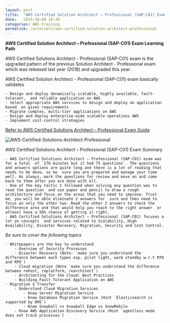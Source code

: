 ```yaml
---
layout: post
title:  "AWS Certified Solution Architect – Professional (SAP-C01) Exam Learning Path"
date:   2019-10-08 16:30
categories: AWS-training
permalink: /archivers/aws-certified-solution-architect-professional
---
```


**AWS Certified Solution Architect – Professional (SAP-C01) Exam Learning Path**

AWS Certified Solutions Architect - Professional (SAP-C01) exam is the upgraded pattern of the previous Solution Architect - Professional exam which was released last year (2018) and upgraded this year.

AWS Certified Solution Architect - Professional (SAP-C01) exam basically validates

	- Design and deploy denamically scalable, highly available, fault-tolerant,  and reliable application on AWS
	- Select appropriate AWS services to design and deploy an application based  on given requirements
	- Migrate complex, multi-tier applications on AWS
	- Design and deploy enterprise-wide scalable operations AWS
	- Implement cost-control strategies

[Refer to AWS Certified Solutions Architect – Professional Exam Guide](https://d1.awsstatic.com/training-and-certification/docs-sa-pro/AWS_Certified_Solutions_Architect_Professional-Exam_Guide_EN_1.2.pdf)

![AWS-Certified-Solutions-Architect-Professional](../../images/AWS-Certified-Solutions-Architect-Professional-SAP-C01-Exam-Domains-1024x305.png)

AWS Certified Solutions Architect – Professional (SAP-C01) Exam Summary

	- AWS Certified Solutions Architect – Professional (SAP-C01) exam was for a total  of `170 minutes but it had 75 questions`. The questions and answers options are quite long and there is a lot of reading that needs to be done, so be  sure you are prepared and manage your time well. As always, mark the questions for review and move on and come back to them after you are done with all.
	- One of the key tactic I followed when solving any question was to read the question  and use paper and pencil to draw a rough architecture and focus on the areas that you need to improve. Trust me, you will be able eliminate 2 answers for  sure and then need to focus on only the other two. Read the other 2 answers to check the difference area and that would help you reach to the right answer  or atleast have a 50% chance of getting it right.
	- AWS Certified Solutions Architect – Professional (SAP-C01) focuses a lot on concepts  and services related to Scalability, High Availability, Disaster Recovery, Migration, Security and Cost Control.

*Be sure to cover the following topics*

	- Whitepapers are the key to understand
		- Overview of Security Processes
		- Disaster Recovery (Note: `make sure you understand the difference between each types esp. pilot light, warm standby w.r.t RTO and RPO`)
		- Cloud migration (Note `make sure you understand the difference between rehost, replatform, rearchitect`)
		- Architecting for the Cloud: Best Practices
		- Building Fault-Tolerant Application on AWS
	- Migration $ Transfer
		- Understand Cloud Migration Services 
			- Know Server Migration Service
			- Know Database Migration Service (Hint `Elasticsearch is supported by DMS`)
			- Know Snowball vs Snowball Edge vs SnowMobile
		- Know AWS Application Discovery Service (Hint `agentless mode does not track processes`)


